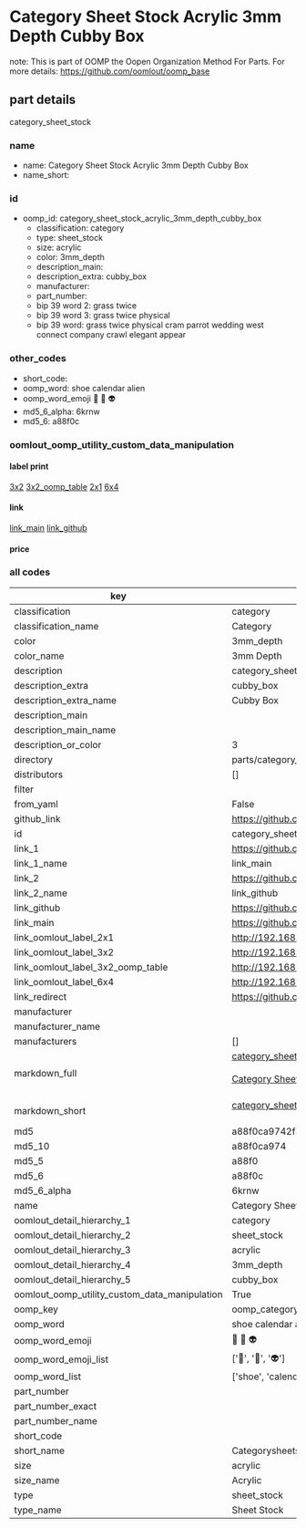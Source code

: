 # Category Sheet Stock Acrylic 3mm Depth Cubby Box  

note: This is part of OOMP the Oopen Organization Method For Parts. For more details: https://github.com/oomlout/oomp_base

##  part details
  



category_sheet_stock



### name
* name: Category Sheet Stock Acrylic 3mm Depth Cubby Box
* name_short: 
### id
* oomp_id: category_sheet_stock_acrylic_3mm_depth_cubby_box
  * classification: category
  * type: sheet_stock
  * size: acrylic
  * color: 3mm_depth
  * description_main: 
  * description_extra: cubby_box
  * manufacturer: 
  * part_number: 
  * bip 39 word 2: grass twice
  * bip 39 word 3: grass twice physical
  * bip 39 word: grass twice physical cram parrot wedding west connect company crawl elegant appear

### other_codes
* short_code: 
* oomp_word: shoe calendar alien
* oomp_word_emoji :shoe: :calendar: :alien:
* md5_6_alpha: 6krnw
* md5_6: a88f0c






### oomlout_oomp_utility_custom_data_manipulation
#### label print
[3x2](http://192.168.1.245:1112/?label=oomp%206krnw)
[3x2_oomp_table](http://192.168.1.108:1112/?label=oomp%206krnw)
[2x1](http://192.168.1.242:1112/?label=oomp%206krnw)
[6x4](http://192.168.1.55:1112/?label=oomp%206krnw)    

#### link

[link_main](https://github.com/oomlout/oomlout_oomp_version_1_messy/tree/main/parts/category_sheet_stock_acrylic_3mm_depth_cubby_box) [link_github](https://github.com/oomlout/oomlout_oomp_version_1_messy/tree/main/parts/category_sheet_stock_acrylic_3mm_depth_cubby_box)                             

#### price







### all codes 
| key | value |  
| --- | --- |  
| classification | category |  
| classification_name | Category |  
| color | 3mm_depth |  
| color_name | 3mm Depth |  
| description | category_sheet_stock |  
| description_extra | cubby_box |  
| description_extra_name | Cubby Box |  
| description_main |  |  
| description_main_name |  |  
| description_or_color | 3  |  
| directory | parts/category_sheet_stock_acrylic_3mm_depth_cubby_box |  
| distributors | [] |  
| filter |  |  
| from_yaml | False |  
| github_link | https://github.com/oomlout/oomlout_oomp_part_src/tree/main/parts/category_sheet_stock_acrylic_3mm_depth_cubby_box |  
| id | category_sheet_stock_acrylic_3mm_depth_cubby_box |  
| link_1 | https://github.com/oomlout/oomlout_oomp_version_1_messy/tree/main/parts/category_sheet_stock_acrylic_3mm_depth_cubby_box |  
| link_1_name | link_main |  
| link_2 | https://github.com/oomlout/oomlout_oomp_version_1_messy/tree/main/parts/category_sheet_stock_acrylic_3mm_depth_cubby_box |  
| link_2_name | link_github |  
| link_github | https://github.com/oomlout/oomlout_oomp_version_1_messy/tree/main/parts/category_sheet_stock_acrylic_3mm_depth_cubby_box |  
| link_main | https://github.com/oomlout/oomlout_oomp_version_1_messy/tree/main/parts/category_sheet_stock_acrylic_3mm_depth_cubby_box |  
| link_oomlout_label_2x1 | http://192.168.1.242:1112/?label=oomp%206krnw |  
| link_oomlout_label_3x2 | http://192.168.1.245:1112/?label=oomp%206krnw |  
| link_oomlout_label_3x2_oomp_table | http://192.168.1.108:1112/?label=oomp%206krnw |  
| link_oomlout_label_6x4 | http://192.168.1.55:1112/?label=oomp%206krnw |  
| link_redirect | https://github.com/oomlout/oomlout_oomp_version_1_messy/tree/main/parts/category_sheet_stock_acrylic_3mm_depth_cubby_box |  
| manufacturer |  |  
| manufacturer_name |  |  
| manufacturers | [] |  
| markdown_full | [category_sheet_stock_acrylic_3mm_depth_cubby_box](none)<br>[](none)<br>[Category Sheet Stock Acrylic 3Mm Depth Cubby Box](none)<br><br> |  
| markdown_short | [category_sheet_stock_acrylic_3mm_depth_cubby_box](none)<br><br> |  
| md5 | a88f0ca9742f3f2fe3d0332347fad32f |  
| md5_10 | a88f0ca974 |  
| md5_5 | a88f0 |  
| md5_6 | a88f0c |  
| md5_6_alpha | 6krnw |  
| name | Category Sheet Stock Acrylic 3mm Depth Cubby Box |  
| oomlout_detail_hierarchy_1 | category |  
| oomlout_detail_hierarchy_2 | sheet_stock |  
| oomlout_detail_hierarchy_3 | acrylic |  
| oomlout_detail_hierarchy_4 | 3mm_depth |  
| oomlout_detail_hierarchy_5 | cubby_box |  
| oomlout_oomp_utility_custom_data_manipulation | True |  
| oomp_key | oomp_category_sheet_stock_acrylic_3mm_depth_cubby_box |  
| oomp_word | shoe calendar alien |  
| oomp_word_emoji | :shoe: :calendar: :alien: |  
| oomp_word_emoji_list | [':shoe:', ':calendar:', ':alien:'] |  
| oomp_word_list | ['shoe', 'calendar', 'alien'] |  
| part_number |  |  
| part_number_exact |  |  
| part_number_name |  |  
| short_code |  |  
| short_name | Categorysheetstock |  
| size | acrylic |  
| size_name | Acrylic |  
| type | sheet_stock |  
| type_name | Sheet Stock |  
